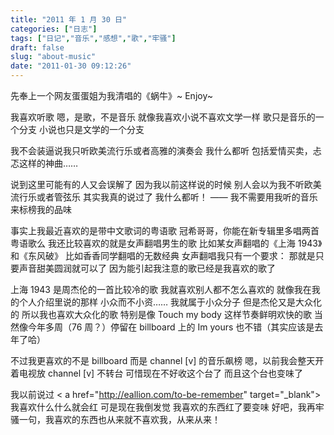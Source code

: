 ```yaml
---
title: "2011 年 1 月 30 日"
categories: ["日志"]
tags: ["日记","音乐","感想","歌","牢骚"]
draft: false
slug: "about-music"
date: "2011-01-30 09:12:26"
---
```


先奉上一个网友蛋蛋姐为我清唱的《蜗牛》~  Enjoy~

我喜欢听歌
嗯，是歌，不是音乐
就像我喜欢小说不喜欢文学一样
歌只是音乐的一个分支
小说也只是文学的一个分支

我不会装逼说我只听欧美流行乐或者高雅的演奏会
我什么都听
包括爱情买卖，忐忑这样的神曲……

说到这里可能有的人又会误解了
因为我以前这样说的时候
别人会以为我不听欧美流行乐或者管弦乐
其实我真的说过了
我什么都听！
—— 我不需要用我听的音乐来标榜我的品味

事实上我最近喜欢的是带中文歌词的粤语歌
冠希哥哥，你能在新专辑里多唱两首粤语歌么
我还比较喜欢的就是女声翻唱男生的歌
比如某女声翻唱的《上海 1943》和《东风破》
比如香香同学翻唱的无数经典
女声翻唱我只有一个要求：
那就是只要声音甜美圆润就可以了
因为能引起我注意的歌已经是我喜欢的歌了

上海 1943 是周杰伦的一首比较冷的歌
我就喜欢别人都不怎么喜欢的
就像我在我的个人介绍里说的那样
小众而不小资……
我就属于小众分子
但是杰伦又是大众化的
所以我也喜欢大众化的歌
特别是像 Touch my body 这样节奏鲜明欢快的歌
当然像今年多周（76 周？）停留在 billboard 上的 Im yours 也不错（其实应该是去年了哈）

不过我更喜欢的不是 billboard
而是 channel [v] 的音乐飙榜
嗯，以前我会整天开着电视放 channel [v] 不转台
可惜现在不好收这个台了
而且这个台也变味了

我以前说过 < a href="http://eallion.com/to-be-remember" target="_blank"> 我喜欢什么什么就会红 </a>
可是现在我倒发觉
我喜欢的东西红了要变味
好吧，我再牢骚一句，我喜欢的东西也从来就不喜欢我，从来从来！


